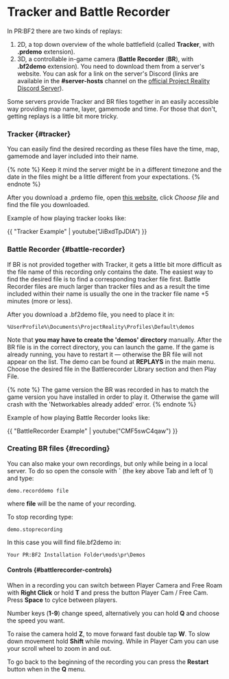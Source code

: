 # Tracker and Battle Recorder

In PR:BF2 there are two kinds of replays: 
1. 2D, a top down overview of the whole battlefield \(called **Tracker**, with **.prdemo** extension\).
2. 3D, a controllable in-game camera \(**Battle Recorder** \(**BR**\), with **.bf2demo** extension\). You need to download them from a server's website. You can ask for a link on the server's Discord \(links are available in the **#server-hosts** channel on the [official Project Reality Discord Server](https://discord.me/projectreality "PR:BF2 Official Discord")\).

Some servers provide Tracker and BR files together in an easily accessible way providing map name, layer, gamemode and time. For those that don't, getting replays is a little bit more tricky.

### Tracker {#tracker}
You can easily find the desired recording as these files have the time, map, gamemode and layer included into their name. 

{% note %}
Keep it mind the server might be in a different timezone and the date in the files might be a little different from your expectations. 
{% endnote %}

After you download a .prdemo file, open [this website](https://yossizap.github.io/realitytracker/ "Tracker Website"), click *Choose file* and find the file you downloaded.

Example of how playing tracker looks like:

{{ "Tracker Example" | youtube("JiBxdTpJDIA") }}

### Battle Recorder {#battle-recorder}
If BR is not provided together with Tracker, it gets a little bit more difficult as the file name of this recording only contains the date. The easiest way to find the desired file is to find a corresponding tracker file first. Battle Recorder files are much larger than tracker files and as a result the time included within their name is usually the one in the tracker file name +5 minutes \(more or less\).


After you download a .bf2demo file, you need to place it in:

```
%UserProfile%\Documents\ProjectReality\Profiles\Default\demos
```

Note that **you may have to create the 'demos' directory** manually. After the BR file is in the correct directory, you can launch the game. If the game is already running, you have to restart it — otherwise the BR file will not appear on the list. The demo can be found at **REPLAYS** in the main menu. Choose the desired file in the Battlerecorder Library section and then Play File. 

{% note %}
The game version the BR was recorded in has to match the game version you have installed in order to play it. Otherwise the game will crash with the 'Networkables already added' error.
{% endnote %}

Example of how playing Battle Recorder looks like:

{{ "BattleRecorder Example" | youtube("CMF5swC4qaw") }}

### Creating BR files {#recording}
You can also make your own recordings, but only while being in a local server. To do so open the console with **`** \(the key above Tab and left of 1\) and type:

```
demo.recorddemo file
```

where **file** will be the name of your recording. 

To stop recording type:

```
demo.stoprecording
```

In this case you will find file.bf2demo in:

```
Your PR:BF2 Installation Folder\mods\pr\Demos
```

#### Controls {#battlerecorder-controls}
When in a recording you can switch between Player Camera and Free Roam with **Right Click** or hold **T** and press the button Player Cam / Free Cam. Press **Space** to cylce between players.

Number keys \(**1-9**\) change speed, alternatively you can hold **Q** and choose the speed you want.

To raise the camera hold **Z**, to move forward fast double tap **W**. To slow down movement hold **Shift** while moving. While in Player Cam you can use your scroll wheel to zoom in and out.

To go back to the beginning of the recording you can press the **Restart** button when in the **Q** menu.

